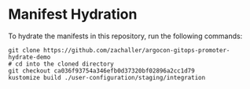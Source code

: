 # Manifest Hydration

To hydrate the manifests in this repository, run the following commands:

```shell
git clone https://github.com/zachaller/argocon-gitops-promoter-hydrate-demo
# cd into the cloned directory
git checkout ca036f93754a346efb0d37320bf02896a2cc1d79
kustomize build ./user-configuration/staging/integration
```
